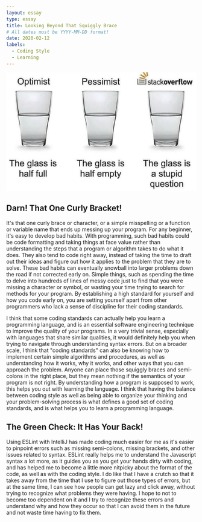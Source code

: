 ```yaml
---
layout: essay
type: essay
title: Looking Beyond That Squiggly Brace
# All dates must be YYYY-MM-DD format!
date: 2020-02-12
labels:
  - Coding Style
  - Learning
---
```


<img class="ui medium right floated rounded image" src="/images/glass.png" length="800" width="1000">

## Darn! That One Curly Bracket!

It's that one curly brace or character, or a simple misspelling or a function or variable name that ends up messing up your 
program. For any beginner, it's easy to develop bad habits. With programming, such bad habits could be code formatting and
taking things at face value rather than understanding the steps that a program or algorithm takes to do what it does.
They also tend to code right away, instead of taking the time to draft out their ideas and figure out how it applies to the 
problem that they are to solve. These bad habits can eventually snowball into larger problems down the road if not corrected 
early on. Simple things, such as spending the time to delve into hundreds of lines of messy code just to find that you were 
missing a character or symbol, or wasting your time trying to search for methods for your program. By establishing a high 
standard for yourself and how you code early on, you are setting yourself apart from other programmers who lack a sense of 
discipline for their coding standards.

I think that some coding standards can actually help you learn a programming language, and is an essential
software engineering technique to improve the quality of your programs. In a very trivial sense, 
especially with languages that share similar qualities, it would definitely help you when trying to navigate through 
understanding syntax errors. But on a broader scale, I think that "coding standards" can also be knowing how to implement
certain simple algorithms and procedures, as well as understanding how it works, why it works, and other ways that you can 
approach the problem. Anyone can place those squiggly braces and semi-colons in the right place, but they mean nothing if the 
semantics of your program is not right. By understanding how a program is supposed to work, this helps you out with learning 
the language. I think that having the balance between coding style as well as being able to organize your thinking and your 
problem-solving process is what defines a good set of coding standards, and is what helps you to learn a programming language.

## The Green Check: It Has Your Back!

Using ESLint with IntelliJ has made coding much easier for me as it's easier to pinpoint errors such as missing semi-colons,
missing brackets, and other issues related to syntax. ESLint really helps me to understand the Javascript syntax a lot more,
as it guides you as you get your hands dirty with coding, and has helped me to become a little more nitpicky about the format
of the code, as well as with the coding style. I do like that I have a crutch so that it takes away from the time that I use 
to figure out those types of errors, but at the same time, I can see how people can get lazy and click away, without trying to 
recognize what problems they were having. I hope to not to become too dependent on it and I try to recognize these errors and 
understand why and how they occur so that I can avoid them in the future and not waste time having to fix them.
